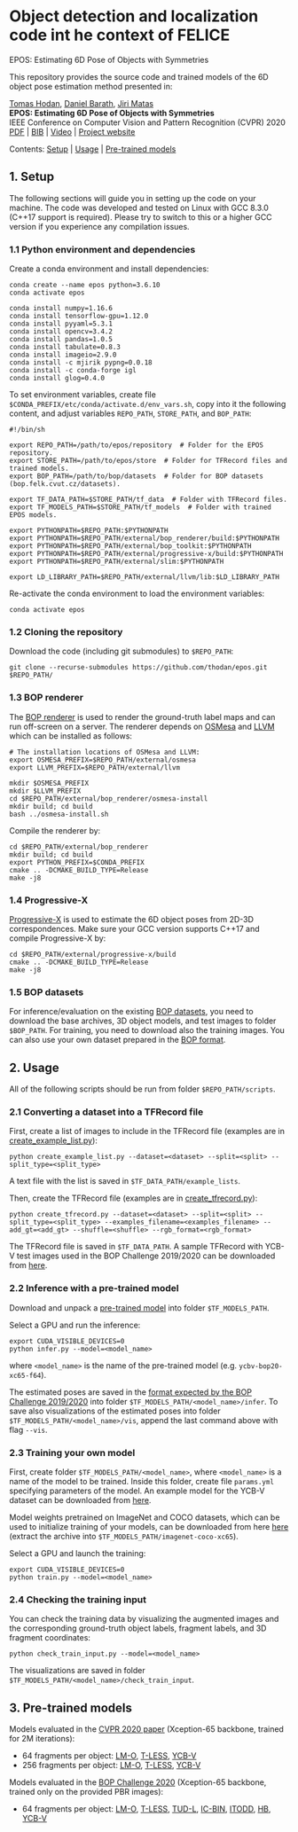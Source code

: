 
# Object detection and localization code int he context of FELICE

EPOS: Estimating 6D Pose of Objects with Symmetries

This repository provides the source code and trained models of the 6D object pose estimation method presented in:

[Tomas Hodan](http://www.hodan.xyz), [Daniel Barath](http://web.eee.sztaki.hu/~dbarath/), [Jiri Matas](http://cmp.felk.cvut.cz/~matas/) <br>
**EPOS: Estimating 6D Pose of Objects with Symmetries**<br>
IEEE Conference on Computer Vision and Pattern Recognition (CVPR) 2020<br>
[PDF](http://openaccess.thecvf.com/content_CVPR_2020/papers/Hodan_EPOS_Estimating_6D_Pose_of_Objects_With_Symmetries_CVPR_2020_paper.pdf) | [BIB](http://cmp.felk.cvut.cz/~hodanto2/data/hodan2020epos.bib) | [Video](https://www.youtube.com/watch?v=OXjG0YPqLnE) | [Project website](http://cmp.felk.cvut.cz/epos/)


Contents: [Setup](#setup) | [Usage](#usage) | [Pre-trained models](#pre-trained-models)


## <a name="setup"></a>1. Setup

The following sections will guide you in setting up the code on your machine. The code was developed and tested on Linux with GCC 8.3.0 (C++17 support is required). Please try to switch to this or a higher GCC version if you experience any compilation issues.

### 1.1 Python environment and dependencies

Create a conda environment and install dependencies:
```
conda create --name epos python=3.6.10
conda activate epos

conda install numpy=1.16.6
conda install tensorflow-gpu=1.12.0
conda install pyyaml=5.3.1
conda install opencv=3.4.2
conda install pandas=1.0.5
conda install tabulate=0.8.3
conda install imageio=2.9.0
conda install -c mjirik pypng=0.0.18
conda install -c conda-forge igl
conda install glog=0.4.0
```

To set environment variables, create file ```$CONDA_PREFIX/etc/conda/activate.d/env_vars.sh```, copy into it the following content, and adjust variables ```REPO_PATH```, ```STORE_PATH```, and ```BOP_PATH```:
```
#!/bin/sh

export REPO_PATH=/path/to/epos/repository  # Folder for the EPOS repository.
export STORE_PATH=/path/to/epos/store  # Folder for TFRecord files and trained models.
export BOP_PATH=/path/to/bop/datasets  # Folder for BOP datasets (bop.felk.cvut.cz/datasets).

export TF_DATA_PATH=$STORE_PATH/tf_data  # Folder with TFRecord files.
export TF_MODELS_PATH=$STORE_PATH/tf_models  # Folder with trained EPOS models.

export PYTHONPATH=$REPO_PATH:$PYTHONPATH
export PYTHONPATH=$REPO_PATH/external/bop_renderer/build:$PYTHONPATH
export PYTHONPATH=$REPO_PATH/external/bop_toolkit:$PYTHONPATH
export PYTHONPATH=$REPO_PATH/external/progressive-x/build:$PYTHONPATH
export PYTHONPATH=$REPO_PATH/external/slim:$PYTHONPATH

export LD_LIBRARY_PATH=$REPO_PATH/external/llvm/lib:$LD_LIBRARY_PATH
```

Re-activate the conda environment to load the environment variables:
```
conda activate epos
```

### 1.2 Cloning the repository

Download the code (including git submodules) to ```$REPO_PATH```:
```
git clone --recurse-submodules https://github.com/thodan/epos.git $REPO_PATH/
```

### 1.3 BOP renderer

The [BOP renderer](https://github.com/thodan/bop_renderer) is used to render the ground-truth label maps and can run off-screen on a server. The renderer depends on [OSMesa](https://www.mesa3d.org/osmesa.html) and [LLVM](https://llvm.org/) which can be installed as follows:
```
# The installation locations of OSMesa and LLVM:
export OSMESA_PREFIX=$REPO_PATH/external/osmesa
export LLVM_PREFIX=$REPO_PATH/external/llvm

mkdir $OSMESA_PREFIX
mkdir $LLVM_PREFIX
cd $REPO_PATH/external/bop_renderer/osmesa-install
mkdir build; cd build
bash ../osmesa-install.sh
```

Compile the renderer by:
```
cd $REPO_PATH/external/bop_renderer
mkdir build; cd build
export PYTHON_PREFIX=$CONDA_PREFIX
cmake .. -DCMAKE_BUILD_TYPE=Release
make -j8
```

### 1.4 Progressive-X

[Progressive-X](https://github.com/danini/progressive-x) is used to estimate the 6D object poses from 2D-3D correspondences. Make sure your GCC version supports C++17 and compile Progressive-X by:
```
cd $REPO_PATH/external/progressive-x/build
cmake .. -DCMAKE_BUILD_TYPE=Release
make -j8
```

### 1.5 BOP datasets

For inference/evaluation on the existing [BOP datasets](https://bop.felk.cvut.cz/datasets/), you need to download the base archives, 3D object models, and test images to folder ```$BOP_PATH```. For training, you need to download also the training images. You can also use your own dataset prepared in the [BOP format](https://github.com/thodan/bop_toolkit/blob/master/docs/bop_datasets_format.md).


## <a name="usage"></a>2. Usage

All of the following scripts should be run from folder ```$REPO_PATH/scripts```.

### 2.1 Converting a dataset into a TFRecord file

First, create a list of images to include in the TFRecord file (examples are in [create_example_list.py](https://github.com/thodan/epos/blob/master/scripts/create_example_list.py)):
```
python create_example_list.py --dataset=<dataset> --split=<split> --split_type=<split_type>
```

A text file with the list is saved in ```$TF_DATA_PATH/example_lists```.

Then, create the TFRecord file (examples are in [create_tfrecord.py](https://github.com/thodan/epos/blob/master/scripts/create_tfrecord.py)):
```
python create_tfrecord.py --dataset=<dataset> --split=<split> --split_type=<split_type> --examples_filename=<examples_filename> --add_gt=<add_gt> --shuffle=<shuffle> --rgb_format=<rgb_format>
```

The TFRecord file is saved in ```$TF_DATA_PATH```.
A sample TFRecord with YCB-V test images used in the BOP Challenge 2019/2020 can be downloaded from [here](https://bop.felk.cvut.cz/media/data/epos_store/ycbv_test_targets-bop19.tfrecord).


### 2.2 Inference with a pre-trained model

Download and unpack a [pre-trained model](#pre-trained-models) into folder ```$TF_MODELS_PATH```.

Select a GPU and run the inference:
```
export CUDA_VISIBLE_DEVICES=0
python infer.py --model=<model_name>
```

where ```<model_name>``` is the name of the pre-trained model (e.g. ```ycbv-bop20-xc65-f64```).

The estimated poses are saved in the [format expected by the BOP Challenge 2019/2020](https://bop.felk.cvut.cz/challenges/bop-challenge-2020/#formatofresults) into folder ```$TF_MODELS_PATH/<model_name>/infer```. To save also visualizations of the estimated poses into folder ```$TF_MODELS_PATH/<model_name>/vis```, append the last command above with flag  ```--vis```.

### 2.3 Training your own model

First, create folder ```$TF_MODELS_PATH/<model_name>```, where ```<model_name>``` is a name of the model to be trained. Inside this folder, create file ```params.yml``` specifying parameters of the model. An example model for the YCB-V dataset can be downloaded from [here](https://bop.felk.cvut.cz/media/data/epos_store/ycbv-example-xc65-f64.zip).

Model weights pretrained on ImageNet and COCO datasets, which can be used to initialize training of your models, can be downloaded from here [here](https://bop.felk.cvut.cz/media/data/epos_store/imagenet-coco-xc65.zip) (extract the archive into ```$TF_MODELS_PATH/imagenet-coco-xc65```).

Select a GPU and launch the training:
```
export CUDA_VISIBLE_DEVICES=0
python train.py --model=<model_name>
```


### 2.4 Checking the training input

You can check the training data by visualizing the augmented images and the corresponding ground-truth object labels, fragment labels, and 3D fragment coordinates:

```
python check_train_input.py --model=<model_name>
```

The visualizations are saved in folder ```$TF_MODELS_PATH/<model_name>/check_train_input```.


## <a name="pre-trained-models"></a>3. Pre-trained models

Models evaluated in the [CVPR 2020 paper](http://openaccess.thecvf.com/content_CVPR_2020/papers/Hodan_EPOS_Estimating_6D_Pose_of_Objects_With_Symmetries_CVPR_2020_paper.pdf) (Xception-65 backbone, trained for 2M iterations):

- 64 fragments per object:
[LM-O](https://bop.felk.cvut.cz/media/data/epos_store/lmo-cvpr20-xc65-f64.zip),
[T-LESS](https://bop.felk.cvut.cz/media/data/epos_store/tless-cvpr20-xc65-f64.zip),
[YCB-V](https://bop.felk.cvut.cz/media/data/epos_store/ycbv-cvpr20-xc65-f64.zip)
- 256 fragments per object:
[LM-O](https://bop.felk.cvut.cz/media/data/epos_store/lmo-cvpr20-xc65-f256.zip),
[T-LESS](https://bop.felk.cvut.cz/media/data/epos_store/tless-cvpr20-xc65-f256.zip),
[YCB-V](https://bop.felk.cvut.cz/media/data/epos_store/ycbv-cvpr20-xc65-f256.zip)


Models evaluated in the [BOP Challenge 2020](https://bop.felk.cvut.cz/challenges/bop-challenge-2020/) (Xception-65 backbone, trained only on the provided PBR images):

- 64 fragments per object:
[LM-O](https://bop.felk.cvut.cz/media/data/epos_store/lmo-bop20-xc65-f64.zip),
[T-LESS](https://bop.felk.cvut.cz/media/data/epos_store/tless-bop20-xc65-f64.zip),
[TUD-L](https://bop.felk.cvut.cz/media/data/epos_store/tudl-bop20-xc65-f64.zip),
[IC-BIN](https://bop.felk.cvut.cz/media/data/epos_store/icbin-bop20-xc65-f64.zip),
[ITODD](https://bop.felk.cvut.cz/media/data/epos_store/itodd-bop20-xc65-f64.zip),
[HB](https://bop.felk.cvut.cz/media/data/epos_store/hb-bop20-xc65-f64.zip),
[YCB-V](https://bop.felk.cvut.cz/media/data/epos_store/ycbv-bop20-xc65-f64.zip)
